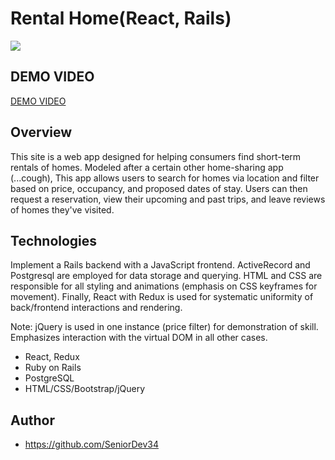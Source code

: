 # Rental Home(React, Rails)
![](https://user-images.githubusercontent.com/39370721/50369381-d1da5400-05a5-11e9-9867-a9032a238856.gif)

## DEMO VIDEO

[DEMO VIDEO](https://www.dropbox.com/s/m8vpty09040gwrw/Untitled.mov?dl=0)

## Overview

This site is a web app designed for helping consumers find short-term rentals of
homes. Modeled after a certain other home-sharing app (...cough),
This app allows users to search for homes via location and filter based on price,
occupancy, and proposed dates of stay. Users can then request a reservation, view their upcoming and past trips,
and leave reviews of homes they've visited.

## Technologies

Implement a Rails backend with a JavaScript frontend. ActiveRecord and
Postgresql are employed for data storage and querying. HTML and CSS are responsible
for all styling and animations (emphasis on CSS keyframes for movement). Finally, React with Redux
is used for systematic uniformity of back/frontend interactions and rendering.

Note: jQuery is used in one instance (price filter) for demonstration of skill. Emphasizes
interaction with the virtual DOM in all other cases.

* React, Redux
* Ruby on Rails
* PostgreSQL
* HTML/CSS/Bootstrap/jQuery

## Author

* https://github.com/SeniorDev34





